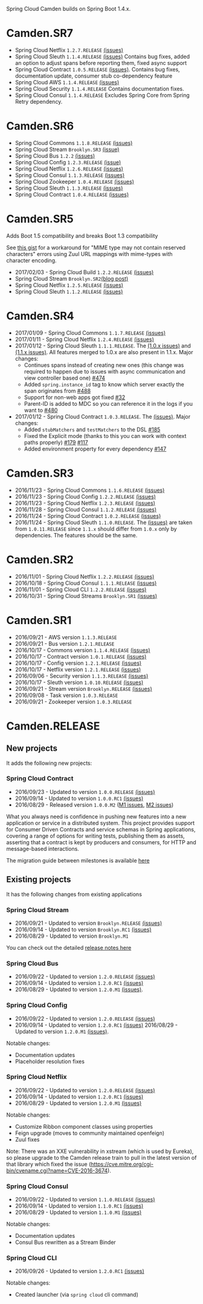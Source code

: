 Spring Cloud Camden builds on Spring Boot 1.4.x.


# Camden.SR7

* Spring Cloud Netflix `1.2.7.RELEASE` [(issues)](https://github.com/spring-cloud/spring-cloud-netflix/milestone/39?closed=1)
* Spring Cloud Sleuth `1.1.4.RELEASE` [(issues)](https://github.com/spring-cloud/spring-cloud-sleuth/milestone/24?closed=1) Contains bug fixes, added an option to adjust spans before reporting them, fixed async support
* Spring Cloud Contract `1.0.5.RELEASE` [(issues)](https://github.com/spring-cloud/spring-cloud-contract/milestone/11?closed=1). Contains bug fixes, documentation update, consumer stub co-dependency feature
* Spring Cloud AWS `1.1.4.RELEASE` [(issues)](https://github.com/spring-cloud/spring-cloud-aws/milestone/15?closed=1)
* Spring Cloud Security `1.1.4.RELEASE` Contains documentation fixes.
* Spring Cloud Consul `1.1.4.RELEASE` Excludes Spring Core from Spring Retry dependency.



# Camden.SR6

* Spring Cloud Commons `1.1.8.RELEASE` [(issues)](https://github.com/spring-cloud/spring-cloud-commons/milestone/21?closed=1)
* Spring Cloud Stream `Brooklyn.SR3` [(issue)](https://github.com/spring-cloud/spring-cloud-stream/issues/810)
* Spring Cloud Bus `1.2.2` [(issues)](https://github.com/spring-cloud/spring-cloud-bus/milestone/19?closed=1)
* Spring Cloud Config `1.2.3.RELEASE` [(issue)](https://github.com/spring-cloud/spring-cloud-config/issues/638)
* Spring Cloud Netflix `1.2.6.RELEASE` [(issues)](https://github.com/spring-cloud/spring-cloud-netflix/milestone/38?closed=1)
* Spring Cloud Consul `1.1.3.RELEASE` [(issues)](https://github.com/spring-cloud/spring-cloud-consul/milestone/14?closed=1)
* Spring Cloud Zookeeper `1.0.4.RELEASE` [(issues)](https://github.com/spring-cloud/spring-cloud-zookeeper/milestone/8?closed=1) 
* Spring Cloud Sleuth `1.1.3.RELEASE` [(issues)](https://github.com/spring-cloud/spring-cloud-sleuth/milestone/22?closed=1)
* Spring Cloud Contract `1.0.4.RELEASE` [(issues)](https://github.com/spring-cloud/spring-cloud-contract/milestone/9?closed=1)

# Camden.SR5
Adds Boot 1.5 compatibility and breaks Boot 1.3 compatibility

See [this gist](https://gist.github.com/spencergibb/80a134b4738c78ca64e4d0c77214fcb6) for a workaround for "MIME type may not contain reserved characters" errors using Zuul URL mappings with mime-types with character encoding.

* 2017/02/03 - Spring Cloud Build `1.2.2.RELEASE` [(issues)](https://github.com/spring-cloud/spring-cloud-build/milestone/12?closed=1)
* Spring Cloud Stream `Brooklyn.SR2`[(blog post)](https://spring.io/blog/2017/01/20/spring-cloud-stream-brooklyn-sr2-and-chelsea-m1-released)
* Spring Cloud Netflix `1.2.5.RELEASE` [(issues)](https://github.com/spring-cloud/spring-cloud-netflix/milestone/36?closed=1)
* Spring Cloud Sleuth `1.1.2.RELEASE` [(issues)](https://github.com/spring-cloud/spring-cloud-sleuth/milestone/21?closed=1) 

# Camden.SR4
* 2017/01/09 - Spring Cloud Commons `1.1.7.RELEASE` [(issues)](https://github.com/spring-cloud/spring-cloud-commons/milestone/21?closed=1)
* 2017/01/11 - Spring Cloud Netflix `1.2.4.RELEASE` [(issues)](https://github.com/spring-cloud/spring-cloud-netflix/milestone/35?closed=1)
* 2017/01/12 - Spring Cloud Sleuth `1.1.1.RELEASE`. The [(1.0.x issues)](https://github.com/spring-cloud/spring-cloud-sleuth/milestone/19?closed=1) and [(1.1.x issues)](https://github.com/spring-cloud/spring-cloud-sleuth/milestone/20?closed=1). All features merged to 1.0.x are also present in 1.1.x. Major changes:
  * Continues spans instead of creating new ones (this change was required to happen due to issues with async communication and view controller based one) [#474](https://github.com/spring-cloud/spring-cloud-sleuth/pulls/474)
  * Added `spring.instance_id` tag to know which server exactly the span originates from [#488](https://github.com/spring-cloud/spring-cloud-sleuth/pull/488)
  * Support for non-web apps got fixed [#32](https://github.com/spring-cloud/spring-cloud-sleuth/issues/32)
  * Parent-ID is added to MDC so you can reference it in the logs if you want to [#480](https://github.com/spring-cloud/spring-cloud-sleuth/issues/480)
* 2017/01/12 - Spring Cloud Contract `1.0.3.RELEASE`. The [(issues)](https://github.com/spring-cloud/spring-cloud-contract/milestone/8?closed=1). Major changes:
  * Added `stubMatchers` and `testMatchers` to the DSL [#185](https://github.com/spring-cloud/spring-cloud-contract/issues/185)
  * Fixed the Explicit mode (thanks to this you can work with context paths properly) [#179](https://github.com/spring-cloud/spring-cloud-contract/issues/179) [#117](https://github.com/spring-cloud/spring-cloud-contract/issues/117)
  * Added environment property for every dependency [#147](https://github.com/spring-cloud/spring-cloud-contract/issues/147)

# Camden.SR3
* 2016/11/23 - Spring Cloud Commons `1.1.6.RELEASE` [(issues)](https://github.com/spring-cloud/spring-cloud-commons/milestone/20?closed=1)
* 2016/11/23 - Spring Cloud Config `1.2.2.RELEASE` [(issues)](https://github.com/spring-cloud/spring-cloud-config/milestone/26?closed=1)
* 2016/11/23 - Spring Cloud Netflix `1.2.3.RELEASE` [(issues)](https://github.com/spring-cloud/spring-cloud-netflix/milestone/33?closed=1)
* 2016/11/28 - Spring Cloud Consul `1.1.2.RELEASE` [(issues)](https://github.com/spring-cloud/spring-cloud-consul/milestone/13?closed=1)
* 2016/11/24 - Spring Cloud Contract `1.0.2.RELEASE` [(issues)](https://github.com/spring-cloud/spring-cloud-contract/milestone/7?closed=1)
* 2016/11/24 - Spring Cloud Sleuth `1.1.0.RELEASE`. The [(issues)](https://github.com/spring-cloud/spring-cloud-sleuth/milestone/17?closed=1) are taken from `1.0.11.RELEASE` since `1.1.x` should differ from `1.0.x` only by dependencies. The features should be the same.

# Camden.SR2
* 2016/11/01 - Spring Cloud Netflix `1.2.2.RELEASE` [(issues)](https://github.com/spring-cloud/spring-cloud-netflix/milestone/32?closed=1)
* 2016/10/18 - Spring Cloud Consul `1.1.1.RELEASE` [(issues)](https://github.com/spring-cloud/spring-cloud-consul/milestone/12?closed=1) 
* 2016/11/01 - Spring Cloud CLI `1.2.2.RELEASE` [(issues)](https://github.com/spring-cloud/spring-cloud-cli/milestone/12?closed=1)
* 2016/10/31 - Spring Cloud Streams `Brooklyn.SR1` [(issues)](https://github.com/spring-cloud/spring-cloud-stream-binder-rabbit/milestone/5?closed=1)


# Camden.SR1

- 2016/09/21 - AWS version `1.1.3.RELEASE`
- 2016/09/21 - Bus version `1.2.1.RELEASE`
- 2016/10/17 - Commons version `1.1.4.RELEASE` [(issues)](https://github.com/spring-cloud/spring-cloud-commons/milestone/19?closed=1)
- 2016/10/17 - Contract version `1.0.1.RELEASE` [(issues)](https://github.com/spring-cloud/spring-cloud-contract/milestone/6?closed=1)
- 2016/10/17 - Config version `1.2.1.RELEASE` [(issues)](https://github.com/spring-cloud/spring-cloud-config/milestone/25?closed=1)
- 2016/10/17 - Netflix version `1.2.1.RELEASE` [(issues)](https://github.com/spring-cloud/spring-cloud-netflix/milestone/29?closed=1)
- 2016/09/06 - Security version `1.1.3.RELEASE` [(issues)](https://github.com/spring-cloud/spring-cloud-security/milestone/13?closed=1)
- 2016/10/17 - Sleuth version `1.0.10.RELEASE` [(issues)](https://github.com/spring-cloud/spring-cloud-sleuth/milestone/16?closed=1)
- 2016/09/21 - Stream version `Brooklyn.RELEASE` [(issues)](https://github.com/spring-cloud/spring-cloud-stream-starters/wiki/Brooklyn-Release-Notes)
- 2016/09/08 - Task version `1.0.3.RELEASE`
- 2016/09/21 - Zookeeper version `1.0.3.RELEASE`

# Camden.RELEASE

## New projects

It adds the following new projects:

### Spring Cloud Contract

- 2016/09/23 - Updated to version `1.0.0.RELEASE` [(issues)](https://github.com/spring-cloud/spring-cloud-contract/milestone/5?closed=1)
- 2016/09/14 - Updated to version `1.0.0.RC1` [(issues)](https://github.com/spring-cloud/spring-cloud-contract/milestone/3?closed=1)
- 2016/08/29 - Released version `1.0.0.M2` ([M1 issues](https://github.com/spring-cloud/spring-cloud-contract/milestone/1?closed=1), [M2 issues](https://github.com/spring-cloud/spring-cloud-contract/milestone/2?closed=1))

What you always need is confidence in pushing new features into a new application or service in a distributed system. This project provides support for Consumer Driven Contracts and service schemas in Spring applications, covering a range of options for writing tests, publishing them as assets, asserting that a contract is kept by producers and consumers, for HTTP and message-based interactions.

The migration guide between milestones is available [here](https://github.com/spring-cloud/spring-cloud-contract/wiki/1.0.0-Migration-Guides)

## Existing projects

It has the following changes from existing applications

### Spring Cloud Stream

- 2016/09/21 - Updated to version `Brooklyn.RELEASE` [(issues)](https://github.com/spring-cloud/spring-cloud-stream/milestone/16?closed=1)
- 2016/09/14 - Updated to version `Brooklyn.RC1` [(issues)](https://github.com/spring-cloud/spring-cloud-stream/milestone/12?closed=1)
- 2016/08/29 - Updated to version `Brooklyn.M1`

You can check out the detailed [release notes here](https://github.com/spring-cloud/spring-cloud-stream-starters/wiki/Brooklyn-Release-Notes)

### Spring Cloud Bus

- 2016/09/22 - Updated to version `1.2.0.RELEASE` [(issues)](https://github.com/spring-cloud/spring-cloud-bus/milestone/17?closed=1)
- 2016/09/14 - Updated to version `1.2.0.RC1` [(issues)](https://github.com/spring-cloud/spring-cloud-bus/milestone/16?closed=1)
- 2016/08/29 - Updated to version `1.2.0.M1` [(issues)](https://github.com/spring-cloud/spring-cloud-bus/milestone/14?closed=1).

### Spring Cloud Config

- 2016/09/22 - Updated to version `1.2.0.RELEASE` [(issues)](https://github.com/spring-cloud/spring-cloud-config/milestone/24?closed=1)
- 2016/09/14 - Updated to version `1.2.0.RC1` [(issues)](https://github.com/spring-cloud/spring-cloud-config/milestone/23?closed=1)
 2016/08/29 - Updated to version `1.2.0.M1` [(issues)](https://github.com/spring-cloud/spring-cloud-config/milestone/20?closed=1).

Notable changes:

- Documentation updates
- Placeholder resolution fixes


### Spring Cloud Netflix

- 2016/09/22 - Updated to version `1.2.0.RELEASE` [(issues)](https://github.com/spring-cloud/spring-cloud-netflix/milestone/28?closed=1)
- 2016/09/14 - Updated to version `1.2.0.RC1` [(issues)](https://github.com/spring-cloud/spring-cloud-netflix/milestone/27?closed=1)
- 2016/08/29 - Updated to version `1.2.0.M1` [(issues)](https://github.com/spring-cloud/spring-cloud-netflix/milestone/22?closed=1)

Notable changes:

- Customize Ribbon component classes using properties
- Feign upgrade (moves to community maintained openfeign)
- Zuul fixes

Note: There was an XXE vulnerability in xstream (which is used by Eureka), so please upgrade to the Camden release train to pull in the latest version of that library which fixed the issue (https://cve.mitre.org/cgi-bin/cvename.cgi?name=CVE-2016-3674).

### Spring Cloud Consul

- 2016/09/22 - Updated to version `1.1.0.RELEASE` [(issues)](https://github.com/spring-cloud/spring-cloud-consul/milestone/11?closed=1)
- 2016/09/14 - Updated to version `1.1.0.RC1` [(issues)](https://github.com/spring-cloud/spring-cloud-consul/milestone/10?closed=1)
- 2016/08/29 - Updated to version `1.1.0.M1` [(issues)](https://github.com/spring-cloud/spring-cloud-consul/milestone/9?closed=1)

Notable changes:

- Documentation updates
- Consul Bus rewritten as a Stream Binder

### Spring Cloud CLI

- 2016/09/26 - Updated to version `1.2.0.RC1`
[(issues)](https://github.com/spring-cloud/spring-cloud-cli/milestone/9?closed=1)

Notable changes:

- Created launcher (via `spring cloud` cli command)
